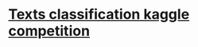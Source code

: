 # [Texts classification kaggle competition](https://www.kaggle.com/c/texts-classification-ml-hse-2019/overview)
